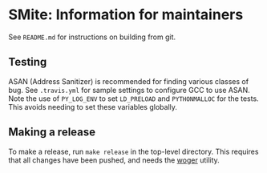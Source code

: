 # SMite: Information for maintainers

See `README.md` for instructions on building from git.

## Testing

ASAN (Address Sanitizer) is recommended for finding various classes of bug. See `.travis.yml` for sample settings to configure GCC to use ASAN. Note the use of `PY_LOG_ENV` to set `LD_PRELOAD` and `PYTHONMALLOC` for the tests. This avoids needing to set these variables globally.

## Making a release

To make a release, run `make release` in the top-level directory. This requires that all changes have been pushed, and needs the [woger](https://github.com/rrthomas/woger/) utility.
